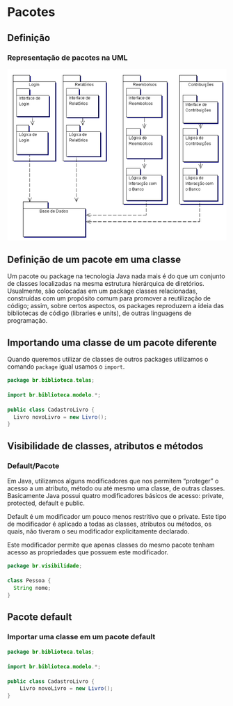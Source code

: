 # Pacotes

## Definição

### Representação de pacotes na UML

![img/pacotesuml.PNG](img/pacotesuml.PNG)

## Definição de um pacote em uma classe

Um pacote ou package na tecnologia Java nada mais é do que um conjunto de classes localizadas na mesma estrutura hierárquica de diretórios.
Usualmente, são colocadas em um package classes relacionadas, construídas com um propósito comum para promover a reutilização de código;
assim, sobre certos aspectos, os packages reproduzem a ideia das bibliotecas de código (libraries e units), de outras linguagens de programação.

## Importando uma classe de um pacote diferente

Quando queremos utilizar de classes de outros packages utilizamos o comando ``` package ``` igual usamos o ```import```.

```java
package br.biblioteca.telas;

import br.biblioteca.modelo.*;

public class CadastroLivro {
  Livro novoLivro = new Livro();
}
```

## Visibilidade de classes, atributos e métodos

### Default/Pacote

Em Java, utilizamos alguns modificadores que nos permitem “proteger” o acesso a um atributo, 
método ou até mesmo uma classe, de outras classes. Basicamente Java possui quatro modificadores básicos de acesso: private, protected, default e public.

Default é um modificador um pouco menos restritivo que o private. Este tipo de modificador é aplicado a todas as classes, atributos ou métodos, os quais, não tiveram   o seu modificador explicitamente declarado.

Este modificador permite que apenas classes do mesmo pacote tenham acesso as propriedades que possuem este modificador.

```java
package br.visibilidade;

class Pessoa {
  String nome;
}
```

## Pacote default

### Importar uma classe em um pacote default

```java
package br.biblioteca.telas;

import br.biblioteca.modelo.*;

public class CadastroLivro {
    Livro novoLivro = new Livro();
}
```